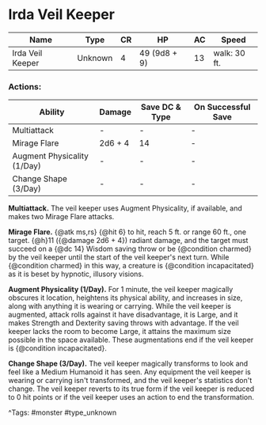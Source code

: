 # Irda Veil Keeper

| Name | Type | CR | HP | AC | Speed |
|------|------|----|----|----|-------|
| Irda Veil Keeper | Unknown | 4 | 49 (9d8 + 9) | 13 | walk: 30 ft. |

### Actions:

| Ability | Damage | Save DC & Type | On Successful Save |
|---------|--------|----------------|--------------------|
| Multiattack | - | - | - |
| Mirage Flare | 2d6 + 4 | 14 | - |
| Augment Physicality (1/Day) | - | - | - |
| Change Shape (3/Day) | - | - | - |


**Multiattack.** The veil keeper uses Augment Physicality, if available, and makes two Mirage Flare attacks.

**Mirage Flare.** {@atk ms,rs} {@hit 6} to hit, reach 5 ft. or range 60 ft., one target. {@h}11 ({@damage 2d6 + 4}) radiant damage, and the target must succeed on a {@dc 14} Wisdom saving throw or be {@condition charmed} by the veil keeper until the start of the veil keeper's next turn. While {@condition charmed} in this way, a creature is {@condition incapacitated} as it is beset by hypnotic, illusory visions.

**Augment Physicality (1/Day).** For 1 minute, the veil keeper magically obscures it location, heightens its physical ability, and increases in size, along with anything it is wearing or carrying. While the veil keeper is augmented, attack rolls against it have disadvantage, it is Large, and it makes Strength and Dexterity saving throws with advantage. If the veil keeper lacks the room to become Large, it attains the maximum size possible in the space available. These augmentations end if the veil keeper is {@condition incapacitated}.

**Change Shape (3/Day).** The veil keeper magically transforms to look and feel like a Medium Humanoid it has seen. Any equipment the veil keeper is wearing or carrying isn't transformed, and the veil keeper's statistics don't change. The veil keeper reverts to its true form if the veil keeper is reduced to 0 hit points or if the veil keeper uses an action to end the transformation.

^Tags: #monster #type_unknown